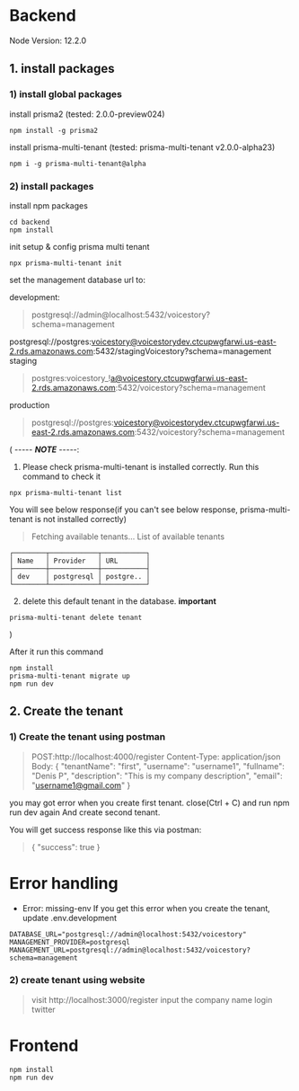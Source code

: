 # Backend
Node Version: 12.2.0

## 1. install packages
### 1) install global packages
install prisma2 (tested: 2.0.0-preview024)
```
npm install -g prisma2
```

install prisma-multi-tenant (tested: prisma-multi-tenant v2.0.0-alpha23)
```
npm i -g prisma-multi-tenant@alpha
```

### 2) install packages
install npm packages

```
cd backend
npm install
```

init setup & config prisma multi tenant
```
npx prisma-multi-tenant init
```

set the management database url to:

development:
> postgresql://admin@localhost:5432/voicestory?schema=management

postgresql://postgres:voicestory@voicestorydev.ctcupwgfarwi.us-east-2.rds.amazonaws.com:5432/stagingVoicestory?schema=management
staging
> postgres:voicestory_!a@voicestory.ctcupwgfarwi.us-east-2.rds.amazonaws.com:5432/voicestory?schema=management

production
> postgresql://postgres:voicestory@voicestorydev.ctcupwgfarwi.us-east-2.rds.amazonaws.com:5432/voicestory?schema=management


( ----- ***NOTE*** -----:
1. Please check prisma-multi-tenant is installed correctly.
Run this command to check it
```
npx prisma-multi-tenant list
```
You will see below response(if you can't see below response, prisma-multi-tenant is not installed correctly)
>Fetching available tenants...
  List of available tenants
```
┌────────┬────────────┬───────────┐
│ Name   │ Provider   │ URL       │
├────────┼────────────┼───────────┤
│ dev    │ postgresql │ postgre.. │
└────────┴────────────┴───────────┘
```


2. delete this default tenant in the database. **important**
```
prisma-multi-tenant delete tenant
```
)


After it run this command
```
npm install
prisma-multi-tenant migrate up
npm run dev
```

## 2. Create the tenant

### 1) Create the tenant using postman
>POST:http://localhost:4000/register
Content-Type: application/json
Body:
{
  "tenantName": "first",
  "username": "username1",
  "fullname": "Denis P",
  "description": "This is my company description",
  "email": "username1@gmail.com"
}

you may got error when you create first tenant.
close(Ctrl + C) and run npm run dev again
And create second tenant.

You will get success response like this via postman:
>{
    "success": true
}

# Error handling
- Error: missing-env
If you get this error when you create the tenant, update .env.development
```
DATABASE_URL="postgresql://admin@localhost:5432/voicestory"
MANAGEMENT_PROVIDER=postgresql
MANAGEMENT_URL=postgresql://admin@localhost:5432/voicestory?schema=management
```

### 2) create tenant using website
>visit http://localhost:3000/register
input the company name
login twitter

# Frontend
```
npm install
npm run dev
```
